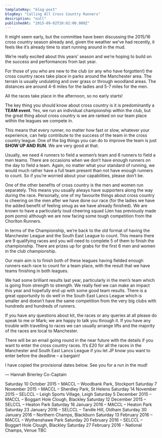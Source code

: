 ```yaml
---
templateKey: "blog-post"
blogKey: "Calling All Cross Country Runners"
description: "null"
publishedAt: "2015-09-02T20:02:00.000Z"
---
```

It might seem early, but the committee have been discussing the 2015/16 cross country season already and, given the weather we’ve had recently, it feels like it’s already time to start running around in the mud.

We’re really excited about this years’ season and we’re hoping to build on the success and performances from last year.

For those of you who are new to the club (or any who have forgotten!) the cross country races take place in parks around the Manchester area. The terrain is usually undulating and over grass or through woodland areas. The distances are around 4-6 miles for the ladies and 5-7 miles for the men.

All the races take place in the afternoon, so no early starts!

The key thing you should know about cross country is it is predominantly a **TEAM event**. Yes, we run an individual championship within the club, but the great thing about cross country is we are ranked on our team place within the leagues we compete in.

This means that every runner, no matter how fast or slow, whatever your experience, can help contribute to the success of the team in the cross country league. One of the big things you can do to improve the team is just **SHOW UP AND RUN**. We are very good at that.

Usually, we need 4 runners to field a women’s team and 6 runners to field a men teams. There are occasions when we don’t have enough runners on the day to field a team. Again, no matter what your standard of running, we would much rather have a full team present than not have enough runners to count. So if you’re worried about your capabilities, please don’t be.

One of the other benefits of cross country is the men and women run separately. This means you usually always have supporters along the way during the race. Personally, one of my favourite things about cross country is cheering on the men after we have done our race (for the ladies we have the added benefit of feeling smug as we have already finished). We are known to have a particularly loud cheering squad (Jen has previously made pom poms) although we are now facing some tough competition from the Chorlton Runners.

In terms of the Championship, we’re back to the old format of having the Manchester League and the South East League to count. This means there are 9 qualifying races and you will need to complete 5 of them to finish the championship. There are prizes up for grabs for the first 6 men and women in the club championship.

Our main aim is to finish both of these leagues having fielded enough runners each race to count for a team place, with the result that we have teams finishing in both leagues.

We had some brilliant results last year, particularly in the men’s team which is going from strength to strength. We really feel we can make an impact this year and hopefully end up with some good team results. There is a great opportunity to do well in the South East Lancs League which is smaller and doesn’t have the same competition from the very big clubs with hundreds and hundreds of runners.

If you have any questions about kit, the races or any queries at all please do speak to me or Mark; we are happy to talk you through it. If you have any trouble with travelling to races we can usually arrange lifts and the majority of the races are local to Manchester.

There will be an email going round in the near future with the details if you want to enter the cross country races. It’s £20 for all the races in the Manchester and South East Lancs League if you let JP know you want to enter before the deadline – a bargain!

I have copied the provisional dates below. See you for a run in the mud!

— Hannah Brierley
  Co-Captain

Saturday 10 October 2015 – MACCL – Woodbank Park, Stockport
Saturday 7 November 2015 – MACCL – Sherdley Park, St Helens
Saturday 14 November 2015 – SELCCL – Leigh Sports Village, Leigh
Saturday 5 December 2015 – MACCL – Boggart Hole Clough, Blackley
Saturday 12 December 2015 – SELCCL – Heaton Park
Saturday 16 January 2016 – MACCL – Heaton Park
Saturday 23 January 2016 – SELCCL – Tandle Hill, Oldham
Saturday 30 January 2016 – Northern Champs, Blackburn
Saturday 13 February 2016 – MACCL – Wythenshawe Park
Saturday 20 February 2016 – SELCCL – Boggart Hole Clough, Blackley
Saturday 27 February 2016 – National Champs, Venue TBC
